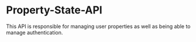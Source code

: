 # Property-State-API
This API is responsible for managing user properties as well as being able to manage authentication.
